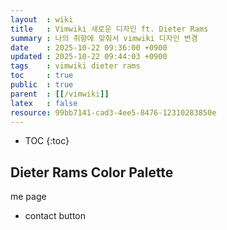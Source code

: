 ```yaml
---
layout  : wiki
title   : Vimwiki 새로운 디자인 ft. Dieter Rams
summary : 나의 취향에 맞춰서 vimwiki 디자인 변경
date    : 2025-10-22 09:36:00 +0900
updated : 2025-10-22 09:44:03 +0900
tags    : vimwiki dieter rams
toc     : true
public  : true
parent  : [[/vimwiki]]
latex   : false
resource: 99bb7141-cad3-4ee5-8476-12310283850e
---
```

* TOC
{:toc}

## Dieter Rams Color Palette 

me page
- contact button
